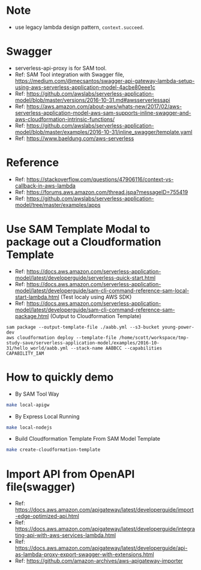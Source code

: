 # Note

- use legacy lambda design pattern, `context.succeed`.

# Swagger 

- serverless-api-proxy is for SAM tool.
- Ref: SAM Tool integration with Swagger file, https://medium.com/@mecsantos/swagger-api-gateway-lambda-setup-using-aws-serverless-application-model-4acbe80eee1c
- Ref: https://github.com/awslabs/serverless-application-model/blob/master/versions/2016-10-31.md#awsserverlessapi
- Ref: https://aws.amazon.com/about-aws/whats-new/2017/02/aws-serverless-application-model-aws-sam-supports-inline-swagger-and-aws-cloudformation-intrinsic-functions/
- Ref: https://github.com/awslabs/serverless-application-model/blob/master/examples/2016-10-31/inline_swagger/template.yaml
- Ref: https://www.baeldung.com/aws-serverless

# Reference

- Ref: https://stackoverflow.com/questions/47906116/context-vs-callback-in-aws-lambda
- Ref: https://forums.aws.amazon.com/thread.jspa?messageID=755419
- Ref: https://github.com/awslabs/serverless-application-model/tree/master/examples/apps

# Use SAM Template Modal to package out a Cloudformation Template

- Ref: https://docs.aws.amazon.com/serverless-application-model/latest/developerguide/serverless-quick-start.html
- Ref: https://docs.aws.amazon.com/serverless-application-model/latest/developerguide/sam-cli-command-reference-sam-local-start-lambda.html
  (Test localy using AWS SDK)
- Ref: https://docs.aws.amazon.com/serverless-application-model/latest/developerguide/sam-cli-command-reference-sam-package.html
  (Output to Cloudformation Template)

```
sam package --output-template-file ./aabb.yml --s3-bucket young-power-dev
aws cloudformation deploy --template-file /home/scott/workspace/tmp-study-save/serverless-application-model/examples/2016-10-31/hello_world/aabb.yml --stack-name AABBCC --capabilities CAPABILITY_IAM
```

# How to quickly demo

- By SAM Tool Way

```sh
make local-apigw
```

- By Express Local Running

```sh
make local-nodejs
```

- Build Cloudformation Template From SAM Model Template

```sh
make create-cloudformation-template
```

# Import API from OpenAPI file(swagger)

- Ref: https://docs.aws.amazon.com/apigateway/latest/developerguide/import-edge-optimized-api.html
- Ref: https://docs.aws.amazon.com/apigateway/latest/developerguide/integrating-api-with-aws-services-lambda.html
- Ref: https://docs.aws.amazon.com/apigateway/latest/developerguide/api-as-lambda-proxy-export-swagger-with-extensions.html
- Ref: https://github.com/amazon-archives/aws-apigateway-importer
 